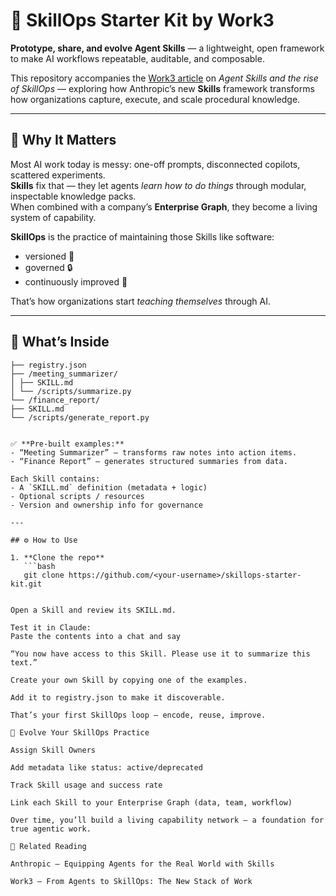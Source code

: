 # 🧠 SkillOps Starter Kit by Work3

**Prototype, share, and evolve Agent Skills** — a lightweight, open framework to make AI workflows repeatable, auditable, and composable.

This repository accompanies the [Work3 article](https://work3.substack.com/) on *Agent Skills and the rise of SkillOps* — exploring how Anthropic’s new **Skills** framework transforms how organizations capture, execute, and scale procedural knowledge.

---

## 🚀 Why It Matters

Most AI work today is messy: one-off prompts, disconnected copilots, scattered experiments.  
**Skills** fix that — they let agents *learn how to do things* through modular, inspectable knowledge packs.  
When combined with a company’s **Enterprise Graph**, they become a living system of capability.

**SkillOps** is the practice of maintaining those Skills like software:
- versioned 🧾  
- governed 🔒  
- continuously improved 🔁  

That’s how organizations start *teaching themselves* through AI.

---

## 🧩 What’s Inside
```/skills-library/
├── registry.json
├── /meeting_summarizer/
│ ├── SKILL.md
│ └── /scripts/summarize.py
└── /finance_report/
├── SKILL.md
└── /scripts/generate_report.py


✅ **Pre-built examples:**  
- “Meeting Summarizer” — transforms raw notes into action items.  
- “Finance Report” — generates structured summaries from data.  

Each Skill contains:
- A `SKILL.md` definition (metadata + logic)  
- Optional scripts / resources  
- Version and ownership info for governance  

---

## ⚙️ How to Use

1. **Clone the repo**
   ```bash
   git clone https://github.com/<your-username>/skillops-starter-kit.git


Open a Skill and review its SKILL.md.

Test it in Claude:
Paste the contents into a chat and say

“You now have access to this Skill. Please use it to summarize this text.”

Create your own Skill by copying one of the examples.

Add it to registry.json to make it discoverable.

That’s your first SkillOps loop — encode, reuse, improve.

🌱 Evolve Your SkillOps Practice

Assign Skill Owners

Add metadata like status: active/deprecated

Track Skill usage and success rate

Link each Skill to your Enterprise Graph (data, team, workflow)

Over time, you’ll build a living capability network — a foundation for true agentic work.

🧩 Related Reading

Anthropic – Equipping Agents for the Real World with Skills

Work3 – From Agents to SkillOps: The New Stack of Work
